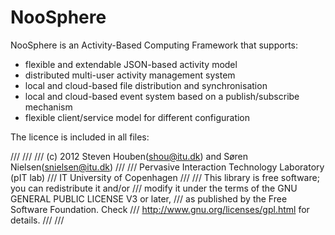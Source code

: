 NooSphere
=========

NooSphere is an Activity-Based Computing Framework that supports:
- flexible and extendable JSON-based activity model
- distributed multi-user activity management system
- local and cloud-based file distribution and synchronisation
- local and cloud-based event system based on a publish/subscribe mechanism
- flexible client/service model for different configuration

The licence is included in all files:

/// <licence>
/// 
/// (c) 2012 Steven Houben(shou@itu.dk) and Søren Nielsen(snielsen@itu.dk)
/// 
/// Pervasive Interaction Technology Laboratory (pIT lab)
/// IT University of Copenhagen
///
/// This library is free software; you can redistribute it and/or 
/// modify it under the terms of the GNU GENERAL PUBLIC LICENSE V3 or later, 
/// as published by the Free Software Foundation. Check 
/// http://www.gnu.org/licenses/gpl.html for details.
/// 
/// </licence>